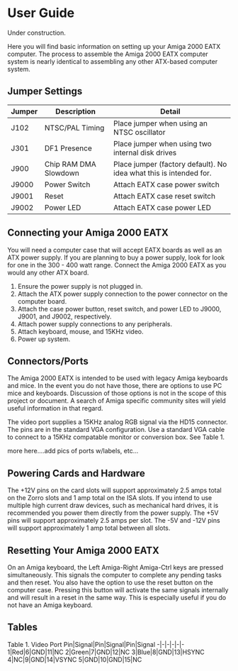 # User Guide
Under construction.

Here you will find basic information on setting up your Amiga 2000 EATX computer. The process to assemble the Amiga 2000 EATX computer system is nearly identical to assembling any other ATX-based computer system. 

## Jumper Settings
Jumper|Description|Detail
-|-|-
J102|NTSC/PAL Timing|Place jumper when using an NTSC oscillator
J301|DF1 Presence|Place jumper when using two internal disk drives
J900|Chip RAM DMA Slowdown|Place jumper (factory default). No idea what this is intended for.
J9000|Power Switch|Attach EATX case power switch
J9001|Reset|Attach EATX case reset switch
J9002|Power LED|Attach EATX case power LED

## Connecting your Amiga 2000 EATX
You will need a computer case that will accept EATX boards as well as an ATX power supply. If you are planning to buy a power supply, look for look for one in the 300 - 400 watt range. Connect the Amiga 2000 EATX as you would any other ATX board.

1. Ensure the power supply is not plugged in.
2. Attach the ATX power supply connection to the power connector on the computer board.
3. Attach the case power button, reset switch, and power LED to J9000, J9001, and J9002, respectively.
4. Attach power supply connections to any peripherals.
5. Attach keyboard, mouse, and 15KHz video.
6. Power up system.

## Connectors/Ports
The Amiga 2000 EATX is intended to be used with legacy Amiga keyboards and mice. In the event you do not have those, there are options to use PC mice and keyboards. Discussion of those options is not in the scope of this project or document. A search of Amiga specific community sites will yield useful information in that regard.

The video port supplies a 15KHz analog RGB signal via the HD15 connector. The pins are in the standard VGA configuration. Use a standard VGA cable to connect to a 15KHz compatable monitor or conversion box. See Table 1.

more here....add pics of ports w/labels, etc...

## Powering Cards and Hardware
The +12V pins on the card slots will support approximately 2.5 amps total on the Zorro slots and 1 amp total on the ISA slots. If you intend to use multiple high current draw devices, such as mechanical hard drives, it is recommended you power them directly from the power supply. The +5V pins will support approximately 2.5 amps per slot. The -5V and -12V pins will support approximately 1 amp total between all slots.

## Resetting Your Amiga 2000 EATX
On an Amiga keyboard, the Left Amiga-Right Amiga-Ctrl keys are pressed simultaneously. This signals the computer to complete any pending tasks and then reset. You also have the option to use the reset button on the computer case. Pressing this button will activate the same signals internally and will result in a reset in the same way. This is especially useful if you do not have an Amiga keyboard.

## Tables
Table 1. Video Port
Pin|Signal|Pin|Signal|Pin|Signal
-|-|-|-|-|-
1|Red|6|GND|11|NC
2|Green|7|GND|12|NC
3|Blue|8|GND|13|HSYNC
4|NC|9|GND|14|VSYNC
5|GND|10|GND|15|NC
